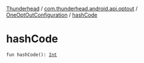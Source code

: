 [Thunderhead](../../index.md) / [com.thunderhead.android.api.optout](../index.md) / [OneOptOutConfiguration](index.md) / [hashCode](./hash-code.md)

# hashCode

`fun hashCode(): `[`Int`](https://kotlinlang.org/api/latest/jvm/stdlib/kotlin/-int/index.html)